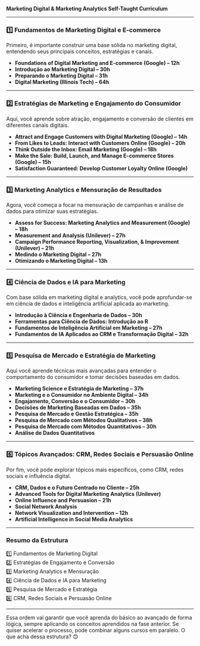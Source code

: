 **Marketing Digital & Marketing Analytics Self-Taught Curriculum**

---

### **1️⃣ Fundamentos de Marketing Digital e E-commerce**  
Primeiro, é importante construir uma base sólida no marketing digital, entendendo seus principais conceitos, estratégias e canais.

- **Foundations of Digital Marketing and E-commerce (Google) – 12h**  
- **Introdução ao Marketing Digital – 30h**  
- **Preparando o Marketing Digital – 31h**  
- **Digital Marketing (Illinois Tech) – 64h**  

---

### **2️⃣ Estratégias de Marketing e Engajamento do Consumidor**  
Aqui, você aprende sobre atração, engajamento e conversão de clientes em diferentes canais digitais.

- **Attract and Engage Customers with Digital Marketing (Google) – 14h**  
- **From Likes to Leads: Interact with Customers Online (Google) – 20h**  
- **Think Outside the Inbox: Email Marketing (Google) – 18h**  
- **Make the Sale: Build, Launch, and Manage E-commerce Stores (Google) – 15h**  
- **Satisfaction Guaranteed: Develop Customer Loyalty Online (Google)**  

---

### **3️⃣ Marketing Analytics e Mensuração de Resultados**  
Agora, você começa a focar na mensuração de campanhas e análise de dados para otimizar suas estratégias.

- **Assess for Success: Marketing Analytics and Measurement (Google) – 18h**  
- **Measurement and Analysis (Unilever) – 27h**  
- **Campaign Performance Reporting, Visualization, & Improvement (Unilever) – 21h**  
- **Medindo o Marketing Digital – 27h**  
- **Otimizando o Marketing Digital – 13h**  

---

### **4️⃣ Ciência de Dados e IA para Marketing**  
Com base sólida em marketing digital e analytics, você pode aprofundar-se em ciência de dados e inteligência artificial aplicada ao marketing.

- **Introdução à Ciência e Engenharia de Dados – 30h**  
- **Ferramentas para Ciência de Dados: Introdução ao R**  
- **Fundamentos de Inteligência Artificial em Marketing – 27h**  
- **Fundamentos de IA Aplicados ao CRM e Transformação Digital – 32h**  

---

### **5️⃣ Pesquisa de Mercado e Estratégia de Marketing**  
Aqui você aprende técnicas mais avançadas para entender o comportamento do consumidor e tomar decisões baseadas em dados.

- **Marketing Science e Estratégia de Marketing – 37h**  
- **Marketing e o Consumidor no Ambiente Digital – 34h**  
- **Engajamento, Conversão e o Consumidor – 30h**  
- **Decisões de Marketing Baseadas em Dados – 35h**  
- **Pesquisa de Mercado e Gestão Estratégica – 35h**  
- **Pesquisa de Mercado com Métodos Qualitativos – 38h**  
- **Pesquisa de Mercado com Métodos Quantitativos – 30h**  
- **Análise de Dados Quantitativos**  

---

### **6️⃣ Tópicos Avançados: CRM, Redes Sociais e Persuasão Online**  
Por fim, você pode explorar tópicos mais específicos, como CRM, redes sociais e influência digital.

- **CRM, Dados e o Futuro Centrado no Cliente – 25h**  
- **Advanced Tools for Digital Marketing Analytics (Unilever)**  
- **Online Influence and Persuasion – 21h**  
- **Social Network Analysis**  
- **Network Visualization and Intervention – 12h**  
- **Artificial Intelligence in Social Media Analytics**  

---

### **Resumo da Estrutura**  
1️⃣ Fundamentos de Marketing Digital  
2️⃣ Estratégias de Engajamento e Conversão  
3️⃣ Marketing Analytics e Mensuração  
4️⃣ Ciência de Dados e IA para Marketing  
5️⃣ Pesquisa de Mercado e Estratégia  
6️⃣ CRM, Redes Sociais e Persuasão Online  

---

Essa ordem vai garantir que você aprenda do básico ao avançado de forma lógica, sempre aplicando os conceitos aprendidos na fase anterior. Se quiser acelerar o processo, pode combinar alguns cursos em paralelo. O que acha dessa estrutura? 😊
